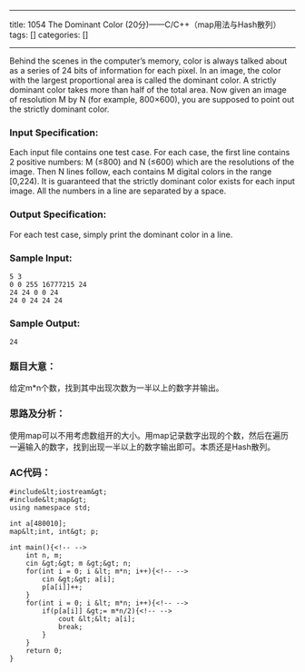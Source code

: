 
--- 
title:  1054 The Dominant Color (20分)——C/C++（map用法与Hash散列） 
tags: []
categories: [] 

---
Behind the scenes in the computer’s memory, color is always talked about as a series of 24 bits of information for each pixel. In an image, the color with the largest proportional area is called the dominant color. A strictly dominant color takes more than half of the total area. Now given an image of resolution M by N (for example, 800×600), you are supposed to point out the strictly dominant color.

### Input Specification:

Each input file contains one test case. For each case, the first line contains 2 positive numbers: M (≤800) and N (≤600) which are the resolutions of the image. Then N lines follow, each contains M digital colors in the range [0,224). It is guaranteed that the strictly dominant color exists for each input image. All the numbers in a line are separated by a space.

### Output Specification:

For each test case, simply print the dominant color in a line.

### Sample Input:

```
5 3
0 0 255 16777215 24
24 24 0 0 24
24 0 24 24 24

```

### Sample Output:

```
24

```

### 题目大意：

给定m*n个数，找到其中出现次数为一半以上的数字并输出。

### 思路及分析：

使用map可以不用考虑数组开的大小。用map记录数字出现的个数，然后在遍历一遍输入的数字，找到出现一半以上的数字输出即可。本质还是Hash散列。

### AC代码：

```
#include&lt;iostream&gt;
#include&lt;map&gt;
using namespace std;

int a[480010];
map&lt;int, int&gt; p;

int main(){<!-- -->
	int n, m;
	cin &gt;&gt; m &gt;&gt; n;
	for(int i = 0; i &lt; m*n; i++){<!-- -->
		cin &gt;&gt; a[i];
		p[a[i]]++;
	}
	for(int i = 0; i &lt; m*n; i++){<!-- -->
		if(p[a[i]] &gt;= m*n/2){<!-- -->
			cout &lt;&lt; a[i];
			break;
		}
	}
	return 0;
}

```
